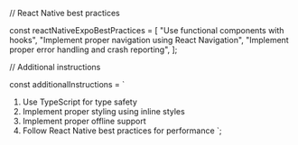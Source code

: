 // React Native best practices

const reactNativeExpoBestPractices = [
  "Use functional components with hooks",
  "Implement proper navigation using React Navigation",
  "Implement proper error handling and crash reporting",
];

// Additional instructions

const additionalInstructions = `
1. Use TypeScript for type safety
2. Implement proper styling using inline styles
3. Implement proper offline support
4. Follow React Native best practices for performance
`;
